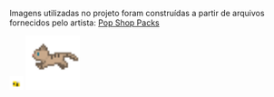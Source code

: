 Imagens utilizadas no projeto foram construídas a partir de arquivos fornecidos pelo artista: [Pop Shop Packs](https://pop-shop-packs.itch.io/)


<img src="https://github.com/caiocampos/readme-base/blob/master/images/Bee.gif" title="Abelha" width="24" />

<img src="https://github.com/caiocampos/readme-base/blob/master/images/Cat_Brown_7_side.gif" title="Gato" width="96" />
